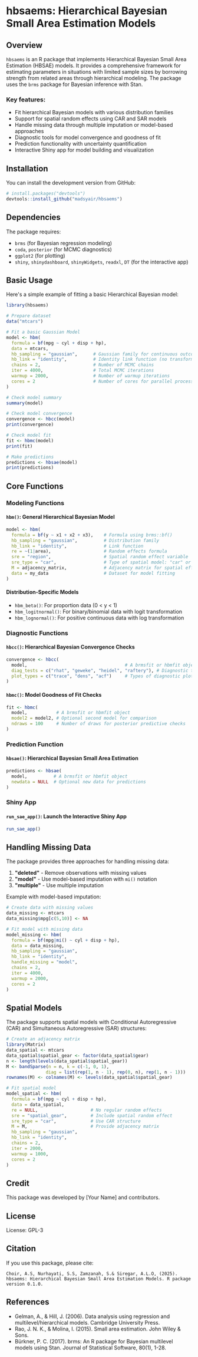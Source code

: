 # hbsaems: Hierarchical Bayesian Small Area Estimation Models

## Overview

`hbsaems` is an R package that implements Hierarchical Bayesian Small Area Estimation (HBSAE) models. It provides a comprehensive framework for estimating parameters in situations with limited sample sizes by borrowing strength from related areas through hierarchical modeling. The package uses the `brms` package for Bayesian inference with Stan.

### Key features:

- Fit hierarchical Bayesian models with various distribution families
- Support for spatial random effects using CAR and SAR models
- Handle missing data through multiple imputation or model-based approaches
- Diagnostic tools for model convergence and goodness of fit
- Prediction functionality with uncertainty quantification
- Interactive Shiny app for model building and visualization

## Installation

You can install the development version from GitHub:

```r
# install.packages("devtools")
devtools::install_github("madsyair/hbsaems")
```

## Dependencies

The package requires:

- `brms` (for Bayesian regression modeling)
- `coda`, `posterior` (for MCMC diagnostics)
- `ggplot2` (for plotting)
- `shiny`, `shinydashboard`, `shinyWidgets`, `readxl`, `DT` (for the interactive app)

## Basic Usage

Here's a simple example of fitting a basic Hierarchical Bayesian model:

```r
library(hbsaems)

# Prepare dataset
data("mtcars")

# Fit a basic Gaussian Model
model <- hbm(
  formula = bf(mpg ~ cyl + disp + hp),
  data = mtcars,
  hb_sampling = "gaussian",      # Gaussian family for continuous outcomes
  hb_link = "identity",          # Identity link function (no transformation)
  chains = 2,                    # Number of MCMC chains
  iter = 4000,                   # Total MCMC iterations
  warmup = 2000,                 # Number of warmup iterations
  cores = 2                      # Number of cores for parallel processing
)

# Check model summary
summary(model)

# Check model convergence
convergence <- hbcc(model)
print(convergence)

# Check model fit
fit <- hbmc(model)
print(fit)

# Make predictions
predictions <- hbsae(model)
print(predictions)
```

## Core Functions

### Modeling Functions

#### `hbm()`: General Hierarchical Bayesian Model

```r
model <- hbm(
  formula = bf(y ~ x1 + x2 + x3),    # Formula using brms::bf()
  hb_sampling = "gaussian",          # Distribution family
  hb_link = "identity",              # Link function
  re = ~(1|area),                    # Random effects formula
  sre = "region",                    # Spatial random effect variable
  sre_type = "car",                  # Type of spatial model: "car" or "sar"
  M = adjacency_matrix,              # Adjacency matrix for spatial effects
  data = my_data                     # Dataset for model fitting
)
```

#### Distribution-Specific Models

- `hbm_beta()`: For proportion data (0 < y < 1)
- `hbm_logitnormal()`: For binary/binomial data with logit transformation
- `hbm_lognormal()`: For positive continuous data with log transformation

### Diagnostic Functions

#### `hbcc()`: Hierarchical Bayesian Convergence Checks

```r
convergence <- hbcc(
  model,                                     # A brmsfit or hbmfit object
  diag_tests = c("rhat", "geweke", "heidel", "raftery"), # Diagnostic tests
  plot_types = c("trace", "dens", "acf")     # Types of diagnostic plots
)
```

#### `hbmc()`: Model Goodness of Fit Checks

```r
fit <- hbmc(
  model,           # A brmsfit or hbmfit object
  model2 = model2, # Optional second model for comparison
  ndraws = 100     # Number of draws for posterior predictive checks
)
```

### Prediction Function

#### `hbsae()`: Hierarchical Bayesian Small Area Estimation

```r
predictions <- hbsae(
  model,          # A brmsfit or hbmfit object
  newdata = NULL  # Optional new data for predictions
)
```

### Shiny App

#### `run_sae_app()`: Launch the Interactive Shiny App

```r
run_sae_app()
```

## Handling Missing Data

The package provides three approaches for handling missing data:

1. **"deleted"** - Remove observations with missing values
2. **"model"** - Use model-based imputation with `mi()` notation
3. **"multiple"** - Use multiple imputation

Example with model-based imputation:

```r
# Create data with missing values
data_missing <- mtcars
data_missing$mpg[c(5,10)] <- NA

# Fit model with missing data
model_missing <- hbm(
  formula = bf(mpg|mi() ~ cyl + disp + hp),
  data = data_missing,
  hb_sampling = "gaussian",
  hb_link = "identity",
  handle_missing = "model",
  chains = 2,
  iter = 4000,
  warmup = 2000,
  cores = 2
)
```

## Spatial Models

The package supports spatial models with Conditional Autoregressive (CAR) and Simultaneous Autoregressive (SAR) structures:

```r
# Create an adjacency matrix
library(Matrix)
data_spatial <- mtcars
data_spatial$spatial_gear <- factor(data_spatial$gear)
n <- length(levels(data_spatial$spatial_gear))
M <- bandSparse(n = n, k = c(-1, 0, 1), 
               diag = list(rep(1, n - 1), rep(0, n), rep(1, n - 1)))
rownames(M) <- colnames(M) <- levels(data_spatial$spatial_gear)

# Fit spatial model
model_spatial <- hbm(
  formula = bf(mpg ~ cyl + disp + hp),
  data = data_spatial,
  re = NULL,                    # No regular random effects
  sre = "spatial_gear",         # Include spatial random effect
  sre_type = "car",             # Use CAR structure
  M = M,                        # Provide adjacency matrix
  hb_sampling = "gaussian",
  hb_link = "identity",
  chains = 2,
  iter = 2000,
  warmup = 1000,
  cores = 2
)
```

## Credit

This package was developed by [Your Name] and contributors.

## License

License: GPL-3

## Citation

If you use this package, please cite:

```
Choir, A.S, Nurhayati, S.S, Zamzanah, S.& Siregar, A.L.O, (2025). hbsaems: Hierarchical Bayesian Small Area Estimation Models. R package version 0.1.0.
```

## References

- Gelman, A., & Hill, J. (2006). Data analysis using regression and multilevel/hierarchical models. Cambridge University Press.
- Rao, J. N. K., & Molina, I. (2015). Small area estimation. John Wiley & Sons.
- Bürkner, P. C. (2017). brms: An R package for Bayesian multilevel models using Stan. Journal of Statistical Software, 80(1), 1-28.